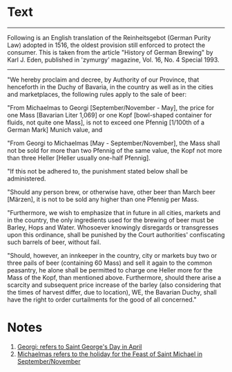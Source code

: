 # Text

---

Following is an English translation of the Reinheitsgebot (German Purity Law) adopted in 1516, the oldest provision still enforced to protect the consumer. This is taken from the article "History of German Brewing" by Karl J. Eden, published in 'zymurgy' magazine, Vol. 16, No. 4 Special 1993.

---

"We hereby proclaim and decree, by Authority of our Province, that henceforth in the Duchy of Bavaria, in the country as well as in the cities and marketplaces, the following rules apply to the sale of beer:

"From Michaelmas to Georgi \[September/November - May], the price for one Mass \[Bavarian Liter 1,069\] or one Kopf \[bowl-shaped container for fluids, not quite one Mass\], is not to exceed one Pfennig \[1/100th of a German Mark\] Munich value, and

"From Georgi to Michaelmas \[May - September/November\], the Mass shall not be sold for more than two Pfennig of the same value, the Kopf not more than three Heller \[Heller usually one-half Pfennig\].

"If this not be adhered to, the punishment stated below shall be administered.

"Should any person brew, or otherwise have, other beer than March beer \[Märzen\], it is not to be sold any higher than one Pfennig per Mass.

"Furthermore, we wish to emphasize that in future in all cities, markets and in the country, the only ingredients used for the brewing of beer must be Barley, Hops and Water. Whosoever knowingly disregards or transgresses upon this ordinance, shall be punished by the Court authorities' confiscating such barrels of beer, without fail.

"Should, however, an innkeeper in the country, city or markets buy two or three pails of beer (containing 60 Mass) and sell it again to the common peasantry, he alone shall be permitted to charge one Heller more for the Mass of the Kopf, than mentioned above. Furthermore, should there arise a scarcity and subsequent price increase of the barley (also considering that the times of harvest differ, due to location), WE, the Bavarian Duchy, shall have the right to order curtailments for the good of all concerned."

# Notes

1. [Georgi: refers to Saint George's Day in April](https://en.wikipedia.org/wiki/Saint_George%27s_Day)
2. [Michaelmas refers to the holiday for the Feast of Saint Michael in September/November](https://en.wikipedia.org/wiki/Michaelmas)